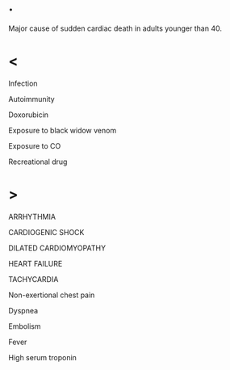 # .

Major cause of sudden cardiac death in adults younger than 40.

# <

Infection

Autoimmunity

Doxorubicin

Exposure to black widow venom

Exposure to CO

Recreational drug

# >

ARRHYTHMIA

CARDIOGENIC SHOCK

DILATED CARDIOMYOPATHY

HEART FAILURE

TACHYCARDIA

Non-exertional chest pain

Dyspnea

Embolism

Fever

High serum troponin
